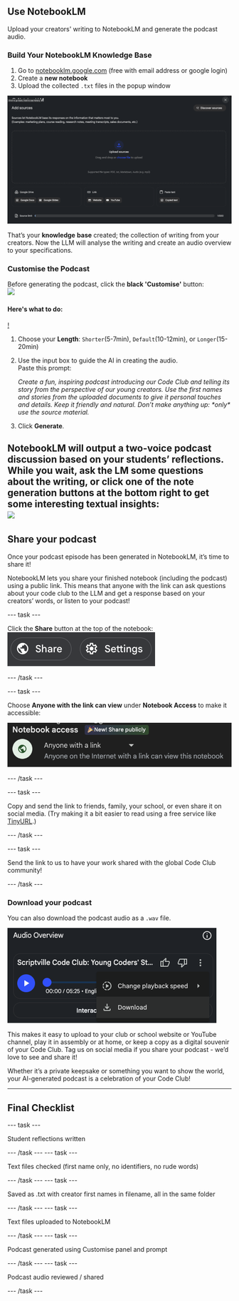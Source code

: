 ## Use NotebookLM
Upload your creators' writing to NotebookLM and generate the podcast audio.

### Build Your NotebookLM Knowledge Base

1. Go to [notebooklm.google.com](http://notebooklm.google.com) (free with email address or google login)  
2. Create a **new notebook**  
3. Upload the collected `.txt` files in the popup window

![](images/add_sources.png)

That’s your **knowledge** **base** created; the collection of writing from your creators. Now the LLM will analyse the writing and create an audio overview to your specifications.

### Customise the Podcast 

Before generating the podcast, click the **black 'Customise'** button:  
![](images/audio_overview)

#### Here's what to do:

[!](images/customise_audio.png)

1. Choose your **Length**: `Shorter`(5-7min), `Default`(10-12min), or `Longer`(15-20min)  
2. Use the input box to guide the AI in creating the audio.   
   Paste this prompt:

   *Create a fun, inspiring podcast introducing our Code Club and telling its story from the perspective of our young creators. Use the first names and stories from the uploaded documents to give it personal touches and details. Keep it friendly and natural. Don’t make anything up: \*only\* use the source material.*

3. Click **Generate**.

NotebookLM will output a two-voice podcast discussion based on your students’ reflections. While you wait, ask the LM some questions about the writing, or click one of the note generation buttons at the bottom right to get some interesting textual insights:  
![](images/note_buttons.png)  
---

## **Share your podcast**

Once your podcast episode has been generated in NotebookLM, it’s time to share it!

NotebookLM lets you share your finished notebook (including the podcast) using a public link. This means that anyone with the link can ask questions about your code club to the LLM and get a response based on your creators’ words, or listen to your podcast\! 

--- task ---

Click the **Share** button at the top of the notebook:
![](images/share.png)

--- /task ---

--- task ---

Choose **Anyone with the link can view** under **Notebook Access** to make it accessible: 

![](images/link.png)

--- /task ---

--- task ---

Copy and send the link to friends, family, your school, or even share it on social media. (Try making it a bit easier to read using a free service like [TinyURL](https://tinyurl.com/).)

--- /task ---

--- task ---

Send the link to us to have your work shared with the global Code Club community!

--- /task ---

### Download your podcast

You can also download the podcast audio as a `.wav` file. 

![](images/download.png)

This makes it easy to upload to your club or school website or YouTube channel, play it in assembly or at home, or keep a copy as a digital souvenir of your Code Club. Tag us on social media if you share your podcast - we’d love to see and share it!

Whether it’s a private keepsake or something you want to show the world, your AI-generated podcast is a celebration of your Code Club!  

---

## Final Checklist

--- task ---

Student reflections written  

--- /task ---
--- task ---

Text files checked (first name only, no identifiers, no rude words) 

--- /task ---
--- task ---

Saved as .txt with creator first names in filename, all in the same folder 

--- /task --- 
--- task ---
 
 Text files uploaded to NotebookLM  

--- /task ---
--- task ---

Podcast generated using Customise panel and prompt  

--- /task ---
--- task ---

Podcast audio reviewed / shared

--- /task ---
